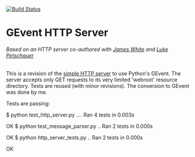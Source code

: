[![Build Status](https://travis-ci.org/geekofalltrades/GEventHttpServer.png?branch=master)](https://travis-ci.org/geekofalltrades/GEventHttpServer)

GEvent HTTP Server
======
###### Based on an HTTP server co-authored with [James White](https://github.com/jwhite007) and [Luke Petschauer](https://github.com/lhp81/)

This is a revision of the [simple HTTP server](https://github.com/geekofalltrades/HttpServer) to use Python's GEvent.
The server accepts only GET requests to its very limited 'webroot' resource directory.
Tests are reused (with minor revisions). The conversion to GEvent was done by me.

Tests are passing:

$ python test_http_server.py
....
Ran 4 tests in 0.003s

OK
$ python test_message_parser.py
..
Ran 2 tests in 0.000s

OK
$ python http_server_tests.py
..
Ran 2 tests in 0.000s

OK
